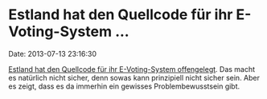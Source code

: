 Estland hat den Quellcode für ihr E-Voting-System \...
======================================================

Date: 2013-07-13 23:16:30

[Estland hat den Quellcode für ihr E-Voting-System
offengelegt](http://news.err.ee/politics/0233b688-b116-44c3-98ca-89a4057acad8).
Das macht es natürlich nicht sicher, denn sowas kann prinzipiell nicht
sicher sein. Aber es zeigt, dass es da immerhin ein gewisses
Problembewusstsein gibt.
